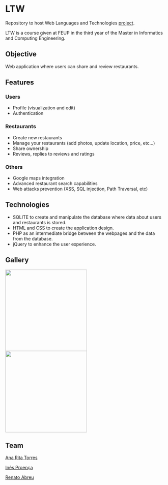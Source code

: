 # LTW
Repository to host Web Languages and Technologies [project](/Project%20specification.pdf).

LTW is a course given at FEUP in the third year of the Master in Informatics and Computing Engineering.
 
## Objective
Web application where users can share and review restaurants.

## Features
### Users
 * Profile (visualization and edit)
 * Authentication
 
### Restaurants
 * Create new restaurants
 * Manage your restaurants (add photos, update location, price, etc...)
 * Share ownership
 * Reviews, replies to reviews and ratings
 
### Others
 * Google maps integration
 * Advanced restaurant search capabilities
 * Web attacks prevention (XSS, SQL injection, Path Traversal, etc)

## Technologies
* SQLITE to create and manipulate the database where data about users and restaurants is stored.
* HTML and CSS to create the application design.
* PHP as an intermediate bridge between the webpages and the data from the database.
* jQuery to enhance the user experience.

## Gallery

<img src="https://github.com/renatoabreu11/LTW/blob/master/Profile.png" width="256" heigth="256"> 
<img src="https://github.com/renatoabreu11/LTW/blob/master/EditRestaurant.png" width="256" heigth="256">

## Team 
[Ana Rita Torres](https://github.com/AnaRitaTorres)

[Inês Proença](https://github.com/inesfproenca)

[Renato Abreu](https://github.com/renatoabreu11)

